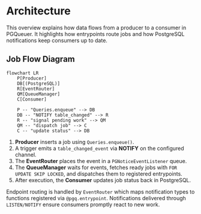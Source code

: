 # Architecture

This overview explains how data flows from a producer to a consumer in PGQueuer.
It highlights how entrypoints route jobs and how PostgreSQL notifications keep
consumers up to date.

## Job Flow Diagram

```{mermaid}
flowchart LR
    P[Producer]
    DB[(PostgreSQL)]
    R[EventRouter]
    QM[QueueManager]
    C[Consumer]

    P -- "Queries.enqueue" --> DB
    DB -- "NOTIFY table_changed" --> R
    R -- "signal pending work" --> QM
    QM -- "dispatch job" --> C
    C -- "update status" --> DB
```

1. **Producer** inserts a job using `Queries.enqueue()`.
2. A trigger emits a `table_changed_event` via **NOTIFY** on the configured channel.
3. The **EventRouter** places the event in a `PGNoticeEventListener` queue.
4. The **QueueManager** waits for events, fetches ready jobs with `FOR UPDATE SKIP LOCKED`, and dispatches them to registered entrypoints.
5. After execution, the **Consumer** updates job status back in PostgreSQL.

Endpoint routing is handled by `EventRouter` which maps notification types to
functions registered via `@pgq.entrypoint`. Notifications delivered through
`LISTEN/NOTIFY` ensure consumers promptly react to new work.
